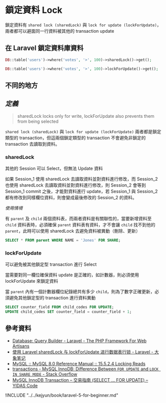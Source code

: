 # 鎖定資料 Lock

鎖定資料有 `shared lock (sharedLock)` 與 `lock for update (lockForUpdate)`，兩者都可以避面同一行資料被其他的 transaction update

## 在 Laravel 鎖定資料庫資料

```php
DB::table('users')->where('votes', '>', 100)->sharedLock()->get();
```

```php
DB::table('users')->where('votes', '>', 100)->lockForUpdate()->get();
```

## 不同的地方

## *定義*

> sharedLock locks only for write, lockForUpdate also prevents them from being selected

`shared lock (sharedLock)` 與 `lock for update (lockForUpdate)` 兩者都是鎖定類型的 transaction，但這兩個鎖定類型的 transaction 不會避免非鎖定的 transaction 去讀取到資料。

### sharedLock

其他的 Session 可以 Select，但無法 Update 資料


如果 Session_1 使用 sharedLock 去讀取資料並對資料進行修改，而 Session_2 也使用 sharedLock 去讀取資料並對資料進行修改，則 Session_2 會等到 Session_1 commit 之後，才能對資料進行 update，若 Session_1 與 Session_2 都有修改到同樣欄位資料，則會變成最後修改的 Session_2 的資料。

*使用情境*

有 `parent` 及 `child` 兩個資料表，而兩者資料是有關聯性的，當要新增資料至 `child` 資料表時，必須確保 `parent` 資料表有資料，才不會讓 `child` 找不到他的 `parent`，此時可以使用 sharedLock 去避免資料被異動（刪除、更新）

```sql
SELECT * FROM parent WHERE NAME = 'Jones' FOR SHARE;
```


### lockForUpdate

可以避免被其他鎖定型 transaction 進行 Select

當需要對同一欄位確保資料 update 是正確的，如計數器，則必須使用 lockForUpdate 來鎖定資料

當 `parent` 內有一個計數器欄位紀錄總共有多少 `child`，則為了數字正確更新，必須避免其他鎖定型的 transaction 進行資料異動

```sql
SELECT counter_field FROM child_codes FOR UPDATE;
UPDATE child_codes SET counter_field = counter_field + 1;
```




## 參考資料
* [Database: Query Builder - Laravel - The PHP Framework For Web Artisans](https://laravel.com/docs/5.2/queries#pessimistic-locking)
* [使用 Laravel sharedLock 与 lockForUpdate 进行数据表行锁 - Laravel - 大象笔记](https://www.sunzhongwei.com/using-laravel-sharedlock-and-lockforupdate-for-table-row-locks)
* [MySQL :: MySQL 8.0 Reference Manual :: 15.5.2.4 Locking Reads](https://dev.mysql.com/doc/refman/8.0/en/innodb-locking-reads.html)
* [transactions - MySQL InnoDB: Difference Between `FOR UPDATE` and `LOCK IN SHARE MODE` - Stack Overflow](https://stackoverflow.com/questions/32827650/mysql-innodb-difference-between-for-update-and-lock-in-share-mode)
* [MySQL InnoDB Transaction – 交易指南 (SELECT … FOR UPDATE) – YIDAS Code](https://code.yidas.com/mysql-innodb-transaction/)


!INCLUDE "../../kejyun/book/laravel-5-for-beginner.md"
